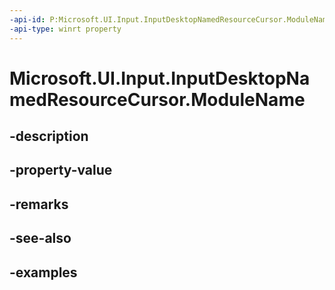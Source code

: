 ```yaml
---
-api-id: P:Microsoft.UI.Input.InputDesktopNamedResourceCursor.ModuleName
-api-type: winrt property
---
```


# Microsoft.UI.Input.InputDesktopNamedResourceCursor.ModuleName

<!--
public string ModuleName { get; }
-->


## -description

## -property-value

## -remarks

## -see-also

## -examples


